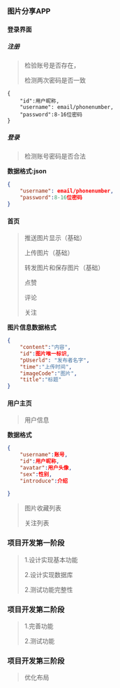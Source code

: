 ### 图片分享APP

#### 登录界面

##### 注册

>检验账号是否存在，
>
>检测两次密码是否一致

```
{
	"id":用户昵称,
    "username": email/phonenumber,
    "password":8-16位密码
}
```

#####  登录

>检测账号密码是否合法

**数据格式:json** 

```json
{
    "username": email/phonenumber,
    "password":8-16位密码
}
```



#### 首页

> 推送图片显示（基础）
>
> 上传图片（基础）
>
> 转发图片和保存图片（基础） 
>
> 点赞
>
> 评论
>
> 关注

**图片信息数据格式**

```json
{
    "content":"内容",
    "id":图片唯一标识,
    "pUserld": "发布者名字",
    "time":"上传时间",
    "imageCode":"图片",
    "title":"标题"
}
```

#### 用户主页

 >用户信息

**数据格式**

```json
{
    "username":账号,
    "id":用户昵称,
    "avatar":用户头像,
    "sex":性别,
    "introduce":介绍
    
}
```

>图片收藏列表
>
>关注列表



### 项目开发第一阶段

>1.设计实现基本功能
>
>2.设计实现数据库
>
>2.测试功能完整性

### 项目开发第二阶段

>1.完善功能
>
>2.测试功能

### 项目开发第三阶段

>优化布局